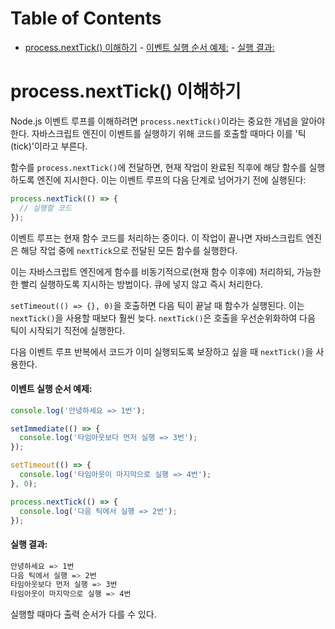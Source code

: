 # Table of Contents

- [process.nextTick() 이해하기](#processnexttick-이해하기)
      - [이벤트 실행 순서 예제:](#이벤트-실행-순서-예제)
      - [실행 결과:](#실행-결과)

# process.nextTick() 이해하기

Node.js 이벤트 루프를 이해하려면 `process.nextTick()`이라는 중요한 개념을 알아야 한다. 자바스크립트 엔진이 이벤트를 실행하기 위해 코드를 호출할 때마다 이를 '틱(tick)'이라고 부른다.

함수를 `process.nextTick()`에 전달하면, 현재 작업이 완료된 직후에 해당 함수를 실행하도록 엔진에 지시한다. 이는 이벤트 루프의 다음 단계로 넘어가기 전에 실행된다:

```javascript
process.nextTick(() => {
  // 실행할 코드
});
```

이벤트 루프는 현재 함수 코드를 처리하는 중이다. 이 작업이 끝나면 자바스크립트 엔진은 해당 작업 중에 `nextTick`으로 전달된 모든 함수를 실행한다.

이는 자바스크립트 엔진에게 함수를 비동기적으로(현재 함수 이후에) 처리하되, 가능한 한 빨리 실행하도록 지시하는 방법이다. 큐에 넣지 않고 즉시 처리한다.

`setTimeout(() => {}, 0)`을 호출하면 다음 틱이 끝날 때 함수가 실행된다. 이는 `nextTick()`을 사용할 때보다 훨씬 늦다. `nextTick()`은 호출을 우선순위화하여 다음 틱이 시작되기 직전에 실행한다.

다음 이벤트 루프 반복에서 코드가 이미 실행되도록 보장하고 싶을 때 `nextTick()`을 사용한다.

#### 이벤트 실행 순서 예제:

```javascript
console.log('안녕하세요 => 1번');

setImmediate(() => {
  console.log('타임아웃보다 먼저 실행 => 3번');
});

setTimeout(() => {
  console.log('타임아웃이 마지막으로 실행 => 4번');
}, 0);

process.nextTick(() => {
  console.log('다음 틱에서 실행 => 2번');
});
```

#### 실행 결과:

```bash
안녕하세요 => 1번
다음 틱에서 실행 => 2번
타임아웃보다 먼저 실행 => 3번
타임아웃이 마지막으로 실행 => 4번
```

실행할 때마다 출력 순서가 다를 수 있다.